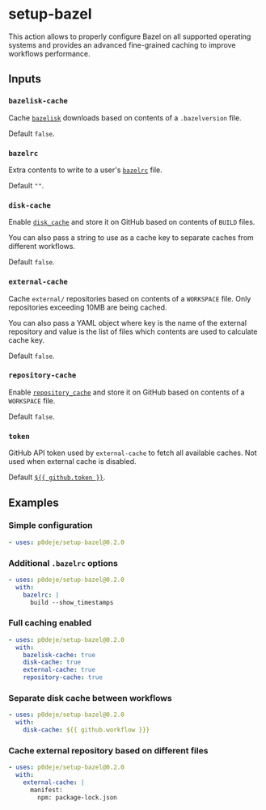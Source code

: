 # setup-bazel

This action allows to properly configure Bazel on all supported operating systems
and provides an advanced fine-grained caching to improve workflows performance.

## Inputs

### `bazelisk-cache`

Cache [`bazelisk`][1] downloads based on contents of a `.bazelversion` file.

Default `false`.

### `bazelrc`

Extra contents to write to a user's [`bazelrc`][4] file.

Default `""`.

### `disk-cache`

Enable [`disk_cache`][2] and store it on GitHub based on contents of `BUILD` files.

You can also pass a string to use as a cache key to separate caches from different workflows.

Default `false`.

### `external-cache`

Cache `external/` repositories based on contents of a `WORKSPACE` file.
Only repositories exceeding 10MB are being cached.

You can also pass a YAML object where key is the name of the external repository
and value is the list of files which contents are used to calculate cache key.

Default `false`.

### `repository-cache`

Enable [`repository_cache`][3] and store it on GitHub based on contents of a `WORKSPACE` file.

Default `false`.

### `token`

GitHub API token used by `external-cache` to fetch all available caches.
Not used when external cache is disabled.

Default [`${{ github.token }}`][5].

## Examples

### Simple configuration

```yaml
- uses: p0deje/setup-bazel@0.2.0
```

### Additional `.bazelrc` options

```yaml
- uses: p0deje/setup-bazel@0.2.0
  with:
    bazelrc: |
      build --show_timestamps
```

### Full caching enabled

```yaml
- uses: p0deje/setup-bazel@0.2.0
  with:
    bazelisk-cache: true
    disk-cache: true
    external-cache: true
    repository-cache: true
```

### Separate disk cache between workflows

```yaml
- uses: p0deje/setup-bazel@0.2.0
  with:
    disk-cache: ${{ github.workflow }}}
```

### Cache external repository based on different files

```yaml
- uses: p0deje/setup-bazel@0.2.0
  with:
    external-cache: |
      manifest:
        npm: package-lock.json
```

[1]: https://github.com/bazelbuild/bazelisk
[2]: https://bazel.build/remote/caching#disk-cache
[3]: https://docs-staging.bazel.build/2338/versions/main/guide.html#the-repository-cache
[4]: https://bazel.build/run/bazelrc
[5]: https://docs.github.com/en/actions/learn-github-actions/contexts#github-context
